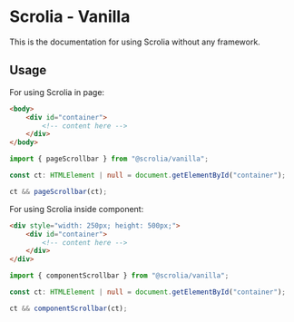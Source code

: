 # Scrolia - Vanilla

This is the documentation for using Scrolia without any framework.

## Usage

For using Scrolia in page:

```html
<body>
    <div id="container">
        <!-- content here -->
    </div>
</body>
```

```ts
import { pageScrollbar } from "@scrolia/vanilla";

const ct: HTMLElement | null = document.getElementById("container");

ct && pageScrollbar(ct);
```

For using Scrolia inside component:

```html
<div style="width: 250px; height: 500px;">
    <div id="container">
        <!-- content here -->
    </div>
</div>
```

```ts
import { componentScrollbar } from "@scrolia/vanilla";

const ct: HTMLElement | null = document.getElementById("container");

ct && componentScrollbar(ct);
```
